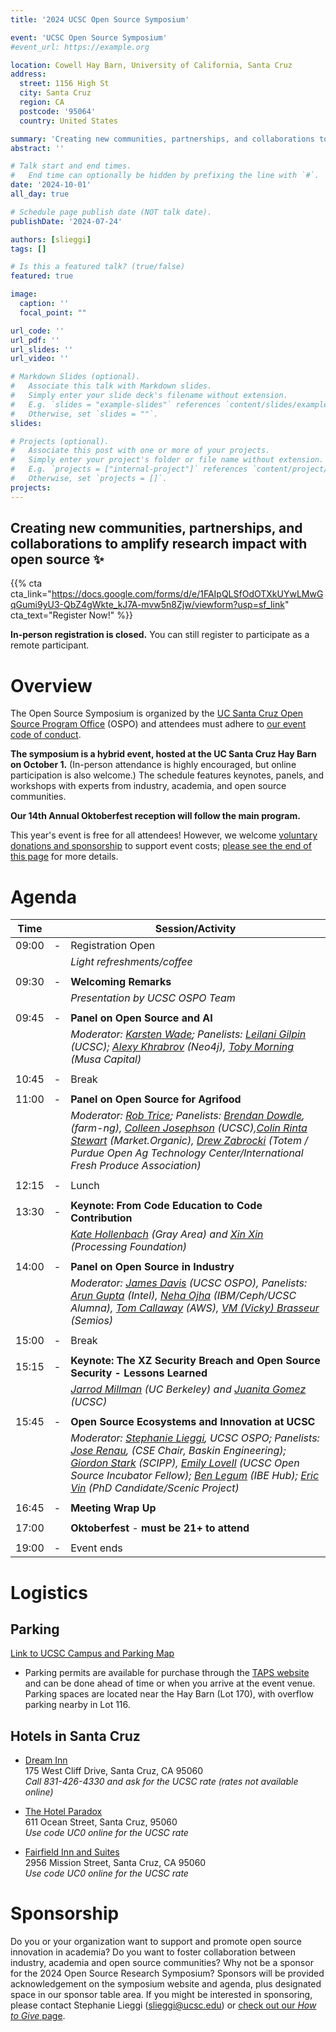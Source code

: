 ```yaml
---
title: '2024 UCSC Open Source Symposium'

event: 'UCSC Open Source Symposium'
#event_url: https://example.org

location: Cowell Hay Barn, University of California, Santa Cruz
address:
  street: 1156 High St
  city: Santa Cruz
  region: CA
  postcode: '95064'
  country: United States

summary: 'Creating new communities, partnerships, and collaborations to amplify research impact with open source.'
abstract: ''

# Talk start and end times.
#   End time can optionally be hidden by prefixing the line with `#`.
date: '2024-10-01'
all_day: true

# Schedule page publish date (NOT talk date).
publishDate: '2024-07-24'

authors: [slieggi]
tags: []

# Is this a featured talk? (true/false)
featured: true

image:
  caption: ''
  focal_point: ""

url_code: ''
url_pdf: ''
url_slides: ''
url_video: ''

# Markdown Slides (optional).
#   Associate this talk with Markdown slides.
#   Simply enter your slide deck's filename without extension.
#   E.g. `slides = "example-slides"` references `content/slides/example-slides.md`.
#   Otherwise, set `slides = ""`.
slides:

# Projects (optional).
#   Associate this post with one or more of your projects.
#   Simply enter your project's folder or file name without extension.
#   E.g. `projects = ["internal-project"]` references `content/project/deep-learning/index.md`.
#   Otherwise, set `projects = []`.
projects:
---
```


## Creating new communities, partnerships, and collaborations to amplify research impact with open source ✨


{{% cta cta_link="https://docs.google.com/forms/d/e/1FAIpQLSfOdOTXkUYwLMwGqGumi9yU3-QbZ4gWkte_kJ7A-mvw5n8Zjw/viewform?usp=sf_link" cta_text="Register Now!" %}}

**In-person registration is closed.** You can still register to participate as a remote participant. 


# Overview

The Open Source Symposium is organized by the [UC Santa Cruz Open Source Program Office](https://ospo.ucsc.edu/) (OSPO) and attendees must adhere to [our event code of conduct](https://docs.google.com/document/d/e/2PACX-1vQMA4vVjqQYmAvSRpjOemfBJUb-1NsBThQSvJOrECzyYJz9myHrqdr6DBV2oFFBpvFeQ7TG_Sn793SZ/pub).

**The symposium is a hybrid event, hosted at the UC Santa Cruz Hay Barn on October 1.** (In-person attendance is highly encouraged, but online participation is also welcome.) The schedule features keynotes, panels, and workshops with experts from industry, academia, and open source communities.

**Our 14th Annual Oktoberfest reception will follow the main program.** 

This year's event is free for all attendees! However, we welcome [voluntary donations and sponsorship](https://give.ucsc.edu/campaigns/38026/donations/new?designation=opensourcesoftwareresearchcross&) to support event costs; [please see the end of this page](#sponsorship) for more details.


# Agenda

|Time||Session/Activity|
|----|-|----------------|
|09:00| -|Registration Open|
||| *Light refreshments/coffee*|
||||
|09:30| -|**Welcoming Remarks**|
||| *Presentation by UCSC OSPO Team*|
||||
|09:45| -|**Panel on Open Source and AI**|
|||*Moderator: [Karsten Wade](https://www.linkedin.com/in/karsten-wade/); Panelists: [Leilani Gilpin](https://www.linkedin.com/in/leilanigilpin/) (UCSC); [Alexy Khrabrov](https://www.linkedin.com/in/chiefscientist/) (Neo4j), [Toby Morning](https://www.linkedin.com/in/urbantech/) (Musa Capital)*|
||||
|10:45| -|Break|
||||
|11:00| -|**Panel on Open Source for Agrifood**|
|| |*Moderator: [Rob Trice](https://www.linkedin.com/in/robtrice/); Panelists: [Brendan Dowdle](https://www.linkedin.com/in/brendanbdowdle/), (farm-ng), [Colleen Josephson](https://www.linkedin.com/in/colleen-josephson-4b3a9216/) (UCSC),[Colin Rinta Stewart](https://www.linkedin.com/in/colinoak/?utm_source=share&utm_campaign=share_via&utm_content=profile&utm_medium=android_app) (Market.Organic), [Drew Zabrocki](https://www.linkedin.com/in/drewzabrocki/) (Totem / Purdue Open Ag Technology Center/International Fresh Produce Association)* |
||||
|12:15| -|Lunch|
||||
|13:30| -|**Keynote: From Code Education to Code Contribution**|
|||*[Kate Hollenbach](https://grayarea.org/community-entry/kate-hollenbach/) (Gray Area) and [Xin Xin](https://docs.google.com/document/d/1hohgIr0rjkGeMa5sJKrv6MQf8HubNf4sJ22funAMG6g/pub) (Processing Foundation)*|
||||
|14:00| -|**Panel on Open Source in Industry**|
|||*Moderator: [James Davis](https://www.linkedin.com/in/james-davis-1b80011/) (UCSC OSPO), Panelists: [Arun Gupta](https://www.linkedin.com/in/arunpgupta/) (Intel), [Neha Ojha](https://www.linkedin.com/in/nehaojha/) (IBM/Ceph/UCSC Alumna), [Tom Callaway](https://www.linkedin.com/in/spotfoss/) (AWS), [VM (Vicky) Brasseur](https://www.linkedin.com/in/vmbrasseur/) (Semios)*|
||||
|15:00| -|Break|
||||
|15:15| -|**Keynote: The XZ Security Breach and Open Source Security - Lessons Learned**|
|||*[Jarrod Millman](https://bids.berkeley.edu/people/jarrod-millman) (UC Berkeley) and [Juanita Gomez](https://www.linkedin.com/in/juanitagomezr/) (UCSC)*|
||||
|15:45| -|**Open Source Ecosystems and Innovation at UCSC**|
|||*Moderator: [Stephanie Lieggi](https://www.linkedin.com/in/stephanie-lieggi-8542624/), UCSC OSPO; Panelists: [Jose Renau](https://www.linkedin.com/in/jose-renau/), (CSE Chair, Baskin Engineering); [Giordon Stark](https://www.linkedin.com/in/giordon-stark-5576b71b/) (SCIPP), [Emily Lovell](https://www.linkedin.com/in/emilymarielovell/) (UCSC Open Source Incubator Fellow); [Ben Legum](https://www.linkedin.com/in/legum/) (IBE Hub); [Eric Vin](https://www.linkedin.com/in/ericevin/) (PhD Candidate/Scenic Project)*| 
||||
|16:45| -|**Meeting Wrap Up**| 
||||
|17:00||**Oktoberfest** - **must be 21+ to attend**|
||||
|19:00| -|Event ends|

# Logistics

## Parking

[Link to UCSC Campus and Parking Map](https://taps.ucsc.edu/pdf/parking-map.pdf)  

- Parking permits are available for purchase through the [TAPS website](https://ucsc.aimsparking.com/permits/?cmd=new_non_auth) and can be done ahead of time or when you arrive at the event venue. Parking spaces are located near the Hay Barn (Lot 170), with overflow parking nearby in Lot 116.
  

## Hotels in Santa Cruz

- [Dream Inn](http://www.dreaminnsantacruz.com)  
175 West Cliff Drive, Santa Cruz, CA 95060  
*Call 831-426-4330 and ask for the UCSC rate (rates not available online)*  

- [The Hotel Paradox](https://www.marriott.com/en-us/hotels/sjcak-hotel-paradox-autograph-collection/overview/?scid=f2ae0541-1279-4f24-b197-a979c79310b0)  
611 Ocean Street, Santa Cruz, 95060  
*Use code UC0 online for the UCSC rate*  

- [Fairfield Inn and Suites](https://www.marriott.com/en-us/hotels/sjccr-fairfield-inn-and-suites-santa-cruz/overview/?scid=f2ae0541-1279-4f24-b197-a979c79310b0)  
2956 Mission Street, Santa Cruz, CA 95060  
*Use code UC0 online for the UCSC rate*  

# Sponsorship

Do you or your organization want to support and promote open source innovation in academia? Do you want to foster collaboration between industry, academia and open source communities? Why not be a sponsor for the 2024 Open Source Research Symposium? Sponsors will be provided acknowledgement on the symposium website and agenda, plus designated space in our sponsor table area. If you might be interested in sponsoring, please contact Stephanie Lieggi ([slieggi@ucsc.edu](mailto:slieggi@ucsc.edu)) or [check out our *How to Give* page](https://ucsc-ospo.github.io/bankinfo/). 
